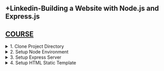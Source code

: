 ## +Linkedin-Building a Website with Node.js and Express.js

## [COURSE](https://www.linkedin.com/learning/building-a-website-with-node-js-and-express-js-3/dynamic-websites-with-node-and-express?resume=false)

<details>
<summary>1. Clone Project Directory </summary>

# Clone Project Directory

## [https://github.com/danielkhan/building-website-nodejs-express/tree/master](https://github.com/danielkhan/building-website-nodejs-express/tree/master)

```x
git clone --bare https://github.com/danielkhan/building-website-nodejs-express.git
cd building-website-nodejs-express.git
git config --bool core.bare false
git reset --hard
git branch
q
```

# #END</details>

<details>
<summary>2. Setup Node Environment </summary>

# Setup Node Environment

## Initialize npm

```x
npm init -y
```

## Install Express and Nodemon

```x
npm install --save express nodemon
```

### src-AI-Software/my_projects/01_building_a_website/package.json:

```x
{
  "name": "01_building_a_website",
  "version": "1.0.0",
  "main": "index.js",
  "scripts": {
    "test": "echo \"Error: no test specified\" && exit 1"
  },
  "author": "",
  "license": "ISC",
  "description": "",
  "dependencies": {
    "express": "^4.19.2",
    "nodemon": "^3.1.4"
  }
}

```

# #END</details>

<details>
<summary>3. Setup Express Server </summary>

# Setup Express Server

### src-AI-Software/my_projects/01_building_a_website/server.js:

```js
const express = require("express");

const app = express();

const PORT = 3000;

app.get("/", (req, res) => {
  res.send("Hello Express :)");
});

app.listen(PORT, () => {
  console.log(`Server running on port ${PORT}`);
  console.log("Ctrl + C to stop");
});

```

### src-AI-Software/my_projects/01_building_a_website/package.json:

```x
{
  "name": "01_building_a_website",
  "version": "1.0.0",
  "main": "server.js",
  "scripts": {
    "test": "echo \"Error: no test specified\" && exit 1",
    "start": "nodemon server.js"
  },
  "author": "",
  "license": "ISC",
  "description": "",
  "dependencies": {
    "express": "^4.19.2",
    "nodemon": "^3.1.4"
  }
}
```

## Run Server

```x
npm run start
```

```x
➜  01_building_a_website git:(main) ✗ npm run start

> 01_building_a_website@1.0.0 start
> nodemon server.js

[nodemon] 3.1.4
[nodemon] to restart at any time, enter `rs`
[nodemon] watching path(s): *.*
[nodemon] watching extensions: js,mjs,cjs,json
[nodemon] starting `node server.js`
Server running on port 3000
Ctrl + C to stop
```

![image](https://github.com/user-attachments/assets/61bc6bf1-d244-466e-ab70-4d7b63bace60)

<img width="1397" alt="image" src="https://github.com/user-attachments/assets/73d72bb0-fb1b-4033-86a5-e495d60c32ad">
<img width="1397" alt="image" src="https://github.com/user-attachments/assets/64792e2c-997d-4075-9974-2db4d7f73616">

# #END</details>

<details>
<summary>4. Setup HTML Static Template </summary>

# Setup HTML Static Template

```js

```

```js

```

```js

```

![image](https://github.com/user-attachments/assets/cf39ed10-111a-4675-ae30-114d7cf4b5c1)


![image](https://github.com/user-attachments/assets/1af87bb2-3cd8-4a00-b4cb-5a4b7d97f4e9)
![image](https://github.com/user-attachments/assets/08641379-d1a2-44e7-bb17-e52ab6d47e6b)
![image](https://github.com/user-attachments/assets/1821684e-8684-426c-a499-4564df2afdab)
![image](https://github.com/user-attachments/assets/9530e051-75e6-4ab2-a25d-b7b1e9618f00)

```js

```

```js

```

```js

```

```js

```

```js

```

```js

```

```js

```

```js

```

```js

```


# #END<details>
